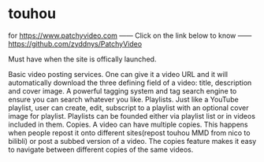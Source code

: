 # touhou
for https://www.patchyvideo.com
—— Click on the link below to know ——
https://github.com/zyddnys/PatchyVideo


Must have when the site is offically launched.

Basic video posting services. One can give it a video URL and it will automatically download the three defining field of a video: title, description and cover image.
A powerful tagging system and tag search engine to ensure you can search whatever you like.
Playlists. Just like a YouTube playlist, user can create, edit, subscript to a playlist with an optional cover image for playlist. Playlists can be founded either via playlist list or in videos included in them.
Copies. A video can have multiple copies. This happens when people repost it onto different sites(repost touhou MMD from nico to bilibli) or post a subbed version of a video. The copies feature makes it easy to navigate between different copies of the same videos.
